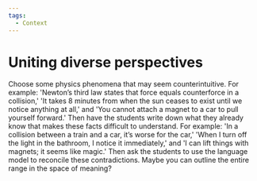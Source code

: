 ```yaml
---
tags:
  - Context
---
```


# Uniting diverse perspectives

Choose some physics phenomena that may seem counterintuitive. For example: 'Newton’s third law states that force equals counterforce in a collision,' 'It takes 8 minutes from when the sun ceases to exist until we notice anything at all,' and 'You cannot attach a magnet to a car to pull yourself forward.' Then have the students write down what they already know that makes these facts difficult to understand. For example: 'In a collision between a train and a car, it’s worse for the car,' 'When I turn off the light in the bathroom, I notice it immediately,' and 'I can lift things with magnets; it seems like magic.' Then ask the students to use the language model to reconcile these contradictions. Maybe you can outline the entire range in the space of meaning?